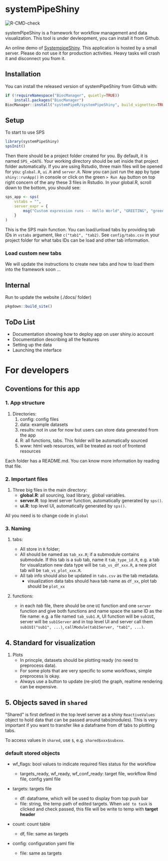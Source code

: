 
# systemPipeShiny

<!-- badges: start -->
![R-CMD-check](https://github.com/systemPipeR/systemPipeShiny/workflows/R-CMD-check/badge.svg)
<!-- badges: end -->

systemPipeShiny is a framework for workflow management and data visualization. 
This tool is under devleopment, you can install it from Github.

An online demo of [SystempipeShiny](https://tgirke.shinyapps.io/systemPipeShiny/). 
This application is hosted by a small server. Please do not use it for production activities. 
Heavy tasks will crash it and disconnect you from it. 

## Installation

You can install the released version of systemPipeShiny from Github with:

``` r
if (!requireNamespace("BiocManager", quietly=TRUE))
    install.packages("BiocManager")
BiocManager::install("systemPipeR/systemPipeShiny", build_vignettes=TRUE, dependencies=TRUE)
```

## Setup

To start to use SPS

``` r
library(systemPipeShiny)
spsInit()
```

Then there should be a project folder created for you. By default, it is named `SPS_`+`DATE`. 
Your working directory should be set inside that project folder automatically. 
If you are using Rstudio, three main files will be opened for you: `global.R`, `ui.R` and `server.R`. 
Now you can just run the app by type `shiny::runApp()` in console or click on the green `> Run App` 
button on top right concern of the any these 3 files in Rstudio. 
In your global.R, scroll down to the bottom, you should see:


``` r
sps_app <- sps(
    vstabs = "",
    server_expr = {
        msg("Custom expression runs -- Hello World", "GREETING", "green")
    }
)
```

This is the SPS main function. You can load/unload tabs by providing tab IDs in `vstabs` argument, like 
`c("tab1", "tab2)`. See `config/tabs.csv` in your project folder for what tabs IDs can be load and other 
tab information. 

### Load custom new tabs
We will update the instructions to create new tabs and how to load them into the framework soon ...


## Internal 

Run to update the website (./docs/ folder)

``` r
pkgdown::build_site()
```

## ToDo List
 - Documentation showing how to deploy app on user shiny.io account
 - Documentation describing all the features
  - Setting up the data
  - Launching the interface

# For developers
  
## Coventions for this app

### 1. App structure
1. Directories:
    1. config: config files
    2. data: example datasets 
    3. results: not in use for now but users can store data generated from the app
    3. R: all functions, tabs. This folder will be automatically sourced
    4. www: html web resources, will be treated as root of frontend resources
    
Each folder has a README.md. You can know more information by reading that file. 

### 2. Important files    
1. Three big files in the main directory:
    - **global.R**: all sourcing, load library, global variables.
    - **server.R**: top level server function, automatically generated by `sps()`.
    - **ui.R**: top level UI, automatically generated by `sps()`.

All you need is to change code in `global`

### 3. Naming
1. tabs:
    - All store in `R` folder;
    - All should be named as `tab_xx.R`; if a submodule contains submodule. If 
    this tab is a sub tab, name it `tab_type_id.R`, e.g. a tab for 
    visualization new data type will be `tab_vs_df_xxx.R`, a new plot tab will be 
    `tab_vs_plot_xxx.R`.
    - All tab info should also be updated in `tabs.csv` as the tab metadata.
        - visualization data tabs should hava tab name as `df_xx`, plot tab 
        should be `plot_xx`
    
2. functions:
    - in each *tab* file, there should be one `UI` function and one `server` 
    function and give both functions and name space the same ID as the file name: 
    e.g. a file named `tab_sub1.R`, UI function will be `sub1UI`, server will be 
    `sub1Server` and in top level UI and server call them `sub1UI("sub1", ...)`, 
    `callModule(tab1Server, "tab1", ...)`.

## 4. Standard for visualization
1. Plots
    - In princple, datasets should be plotting ready (no need to preprocess data). 
    - For some plots that are very specific to some workflows, simple preprocess is okay.
    - Always use a button to update (re-plot) the graph, realtime rendering can be expensive. 

## 5. Objects saved in `shared`

"Shared" is first defined in the top level server as a shiny `ReactiveValues` object to hold data that can
be passed around tabs(modules). This is very important if you want to transfer like a 
dataframe from df tabs to plotting tabs. 

To access values in `shared`, use `$`, e.g. `shared$xxx$subxxx`.

### default stored objects

- wf_flags: bool values to indicate required files status for the workflow
    - targets_ready, wf_ready, wf_conf_ready: target file, workflow Rmd file, config yaml file
    
- targets: targets file
    - df: dataframe, which will be used to display from top push bar
    - file: string, the temp path of edited targets. When `add to task` is clicked and 
    check passed, this file will be write to temp with **target header**
    
- count: count table
    - df, file: same as targets
    
- config: configuration yaml file
    - file: same as targets

